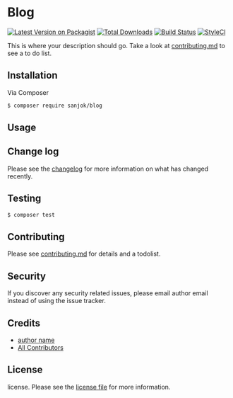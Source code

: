 # Blog

[![Latest Version on Packagist][ico-version]][link-packagist]
[![Total Downloads][ico-downloads]][link-downloads]
[![Build Status][ico-travis]][link-travis]
[![StyleCI][ico-styleci]][link-styleci]

This is where your description should go. Take a look at [contributing.md](contributing.md) to see a to do list.

## Installation

Via Composer

``` bash
$ composer require sanjok/blog
```

## Usage

## Change log

Please see the [changelog](changelog.md) for more information on what has changed recently.

## Testing

``` bash
$ composer test
```

## Contributing

Please see [contributing.md](contributing.md) for details and a todolist.

## Security

If you discover any security related issues, please email author email instead of using the issue tracker.

## Credits

- [author name][link-author]
- [All Contributors][link-contributors]

## License

license. Please see the [license file](license.md) for more information.

[ico-version]: https://img.shields.io/packagist/v/sanjok/blog.svg?style=flat-square
[ico-downloads]: https://img.shields.io/packagist/dt/sanjok/blog.svg?style=flat-square
[ico-travis]: https://img.shields.io/travis/sanjok/blog/master.svg?style=flat-square
[ico-styleci]: https://styleci.io/repos/12345678/shield

[link-packagist]: https://packagist.org/packages/sanjok/blog
[link-downloads]: https://packagist.org/packages/sanjok/blog
[link-travis]: https://travis-ci.org/sanjok/blog
[link-styleci]: https://styleci.io/repos/12345678
[link-author]: https://github.com/sanjok
[link-contributors]: ../../contributors
